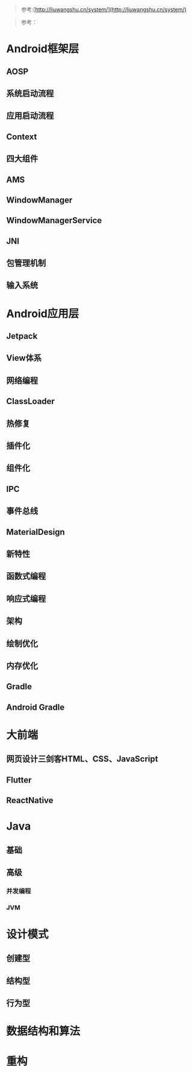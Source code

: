 > 参考:[http://liuwangshu.cn/system/](http://liuwangshu.cn/system/)

> 参考：[]()

# Android框架层

## AOSP
## 系统启动流程
## 应用启动流程
## Context
## 四大组件
## AMS
## WindowManager
## WindowManagerService
## JNI
## 包管理机制
## 输入系统


# Android应用层
## Jetpack
## View体系
## 网络编程
## ClassLoader
## 热修复
## 插件化
## 组件化
## IPC
## 事件总线
## MaterialDesign
## 新特性
## 函数式编程
## 响应式编程
## 架构
## 绘制优化
## 内存优化
## Gradle
## Android Gradle


# 大前端
## 网页设计三剑客HTML、CSS、JavaScript
## Flutter
## ReactNative

# Java
## 基础
## 高级
### 并发编程
### JVM


# 设计模式
## 创建型
## 结构型
## 行为型

# 数据结构和算法
## 



# 重构